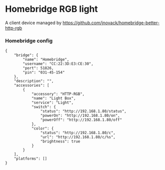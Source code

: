 # Homebridge RGB light

A client device managed by https://github.com/jnovack/homebridge-better-http-rgb

### Homebridge config

```
{
    "bridge": {
        "name": "Homebridge",
        "username": "CC:22:3D:E3:CE:30",
        "port": 51826,
        "pin": "031-45-154"
    },
    "description": "",
    "accessories": [
        {
            "accessory": "HTTP-RGB",
            "name": "Light Box",
            "service": "Light",
            "switch": {
                "status": "http://192.168.1.80/status",
                "powerOn": "http://192.168.1.80/on",
                "powerOff": "http://192.168.1.80/off"
            },
            "color": {
                "status": "http://192.168.1.80/c",
                "url": "http://192.168.1.80/c/%s",
                "brightness": true
            }
        }
    ],
    "platforms": []
}
```
